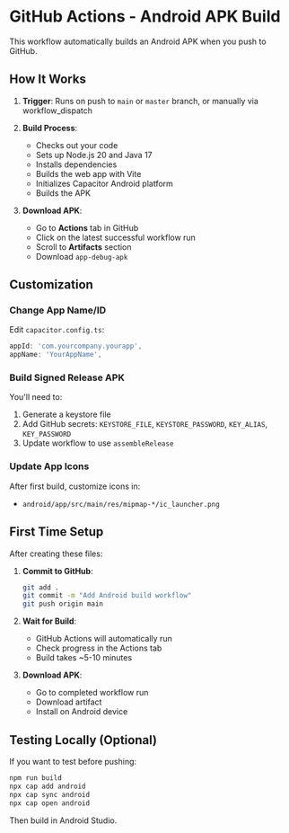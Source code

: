 
# GitHub Actions - Android APK Build

This workflow automatically builds an Android APK when you push to GitHub.

## How It Works

1. **Trigger**: Runs on push to `main` or `master` branch, or manually via workflow_dispatch
2. **Build Process**:
   - Checks out your code
   - Sets up Node.js 20 and Java 17
   - Installs dependencies
   - Builds the web app with Vite
   - Initializes Capacitor Android platform
   - Builds the APK

3. **Download APK**:
   - Go to **Actions** tab in GitHub
   - Click on the latest successful workflow run
   - Scroll to **Artifacts** section
   - Download `app-debug-apk`

## Customization

### Change App Name/ID
Edit `capacitor.config.ts`:
```typescript
appId: 'com.yourcompany.yourapp',
appName: 'YourAppName',
```

### Build Signed Release APK
You'll need to:
1. Generate a keystore file
2. Add GitHub secrets: `KEYSTORE_FILE`, `KEYSTORE_PASSWORD`, `KEY_ALIAS`, `KEY_PASSWORD`
3. Update workflow to use `assembleRelease`

### Update App Icons
After first build, customize icons in:
- `android/app/src/main/res/mipmap-*/ic_launcher.png`

## First Time Setup

After creating these files:

1. **Commit to GitHub**:
   ```bash
   git add .
   git commit -m "Add Android build workflow"
   git push origin main
   ```

2. **Wait for Build**:
   - GitHub Actions will automatically run
   - Check progress in the Actions tab
   - Build takes ~5-10 minutes

3. **Download APK**:
   - Go to completed workflow run
   - Download artifact
   - Install on Android device

## Testing Locally (Optional)

If you want to test before pushing:
```bash
npm run build
npx cap add android
npx cap sync android
npx cap open android
```

Then build in Android Studio.
